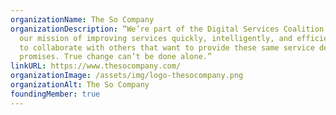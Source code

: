 ```yaml
---
organizationName: The So Company
organizationDescription: “We’re part of the Digital Services Coalition to extend
  our mission of improving services quickly, intelligently, and efficiently and
  to collaborate with others that want to provide these same service delivery
  promises. True change can’t be done alone.”
linkURL: https://www.thesocompany.com/
organizationImage: /assets/img/logo-thesocompany.png
organizationAlt: The So Company
foundingMember: true
---
```

